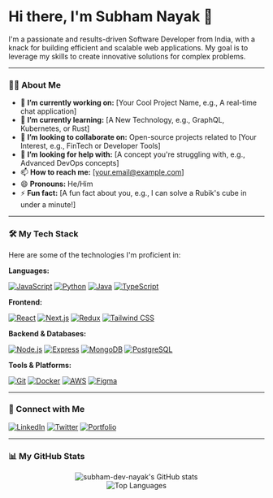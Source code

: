 
# Hi there, I'm Subham Nayak 👋

I'm a passionate and results-driven Software Developer from India, with a knack for building efficient and scalable web applications. My goal is to leverage my skills to create innovative solutions for complex problems.

---

### 👨‍💻 About Me

- 🔭 **I’m currently working on:** [Your Cool Project Name, e.g., A real-time chat application]
- 🌱 **I’m currently learning:** [A New Technology, e.g., GraphQL, Kubernetes, or Rust]
- 👯 **I’m looking to collaborate on:** Open-source projects related to [Your Interest, e.g., FinTech or Developer Tools]
- 🤔 **I’m looking for help with:** [A concept you're struggling with, e.g., Advanced DevOps concepts]
- 📫 **How to reach me:** [your.email@example.com]
- 😄 **Pronouns:** He/Him
- ⚡ **Fun fact:** [A fun fact about you, e.g., I can solve a Rubik's cube in under a minute!]

---

### 🛠️ My Tech Stack

Here are some of the technologies I'm proficient in:

**Languages:**
<p>
  <a href="#"><img alt="JavaScript" src="https://img.shields.io/badge/JavaScript-F7DF1E?logo=javascript&logoColor=black"></a>
  <a href="#"><img alt="Python" src="https://img.shields.io/badge/Python-3776AB?logo=python&logoColor=white"></a>
  <a href="#"><img alt="Java" src="https://img.shields.io/badge/Java-ED8B00?logo=openjdk&logoColor=white"></a>
  <a href="#"><img alt="TypeScript" src="https://img.shields.io/badge/TypeScript-3178C6?logo=typescript&logoColor=white"></a>
</p>

**Frontend:**
<p>
  <a href="#"><img alt="React" src="https://img.shields.io/badge/React-61DAFB?logo=react&logoColor=black"></a>
  <a href="#"><img alt="Next.js" src="https://img.shields.io/badge/Next.js-000000?logo=nextdotjs&logoColor=white"></a>
  <a href="#"><img alt="Redux" src="https://img.shields.io/badge/Redux-764ABC?logo=redux&logoColor=white"></a>
  <a href="#"><img alt="Tailwind CSS" src="https://img.shields.io/badge/Tailwind_CSS-06B6D4?logo=tailwindcss&logoColor=white"></a>
</p>

**Backend & Databases:**
<p>
  <a href="#"><img alt="Node.js" src="https://img.shields.io/badge/Node.js-339933?logo=nodedotjs&logoColor=white"></a>
  <a href="#"><img alt="Express" src="https://img.shields.io/badge/Express.js-000000?logo=express&logoColor=white"></a>
  <a href="#"><img alt="MongoDB" src="https://img.shields.io/badge/MongoDB-47A248?logo=mongodb&logoColor=white"></a>
  <a href="#"><img alt="PostgreSQL" src="https://img.shields.io/badge/PostgreSQL-4169E1?logo=postgresql&logoColor=white"></a>
</p>

**Tools & Platforms:**
<p>
  <a href="#"><img alt="Git" src="https://img.shields.io/badge/Git-F05032?logo=git&logoColor=white"></a>
  <a href="#"><img alt="Docker" src="https://img.shields.io/badge/Docker-2496ED?logo=docker&logoColor=white"></a>
  <a href="#"><img alt="AWS" src="https://img.shields.io/badge/AWS-232F3E?logo=amazonaws&logoColor=white"></a>
  <a href="#"><img alt="Figma" src="https://img.shields.io/badge/Figma-F24E1E?logo=figma&logoColor=white"></a>
</p>

---

### 🔗 Connect with Me

<p>
  <a href="https://linkedin.com/in/[your-linkedin-username]" target="_blank"><img alt="LinkedIn" src="https://img.shields.io/badge/LinkedIn-0A66C2?logo=linkedin&logoColor=white"></a>
  <a href="https://twitter.com/[your-twitter-username]" target="_blank"><img alt="Twitter" src="https://img.shields.io/badge/Twitter-1DA1F2?logo=twitter&logoColor=white"></a>
  <a href="[your-portfolio-website-url]" target="_blank"><img alt="Portfolio" src="https://img.shields.io/badge/Portfolio-000000?logo=About.me&logoColor=white"></a>
</p>

---

### 📊 My GitHub Stats

<p align="center">
  <img src="https://github-readme-stats.vercel.app/api?username=subham-dev-nayak&show_icons=true&theme=radical" alt="subham-dev-nayak's GitHub stats" />
  <br/>
  <img src="https://github-readme-stats.vercel.app/api/top-langs/?username=subham-dev-nayak&layout=compact&theme=radical" alt="Top Languages" />
</p>
